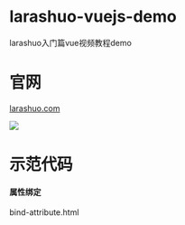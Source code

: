 # larashuo-vuejs-demo
larashuo入门篇vue视频教程demo

# 官网
<a href="https://larashuo.com">larashuo.com</a>

<img src="https://ecsvip.com/201711/vue-base-cover.png">

# 示范代码

#### 属性绑定
<p>bind-attribute.html </p>
